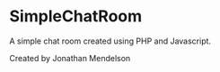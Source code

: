 # SimpleChatRoom

A simple chat room created using PHP and Javascript.

Created by Jonathan Mendelson
